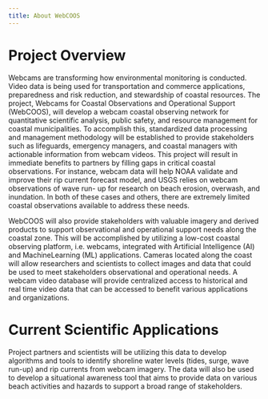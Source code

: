 ```yaml
---
title: About WebCOOS
---
```


# Project Overview

Webcams are transforming how environmental monitoring is conducted. Video data is being used for
transportation and commerce applications, preparedness and risk reduction, and stewardship of
coastal resources. The project, Webcams for Coastal Observations and Operational Support (WebCOOS),
will develop a webcam coastal observing network for quantitative scientific analysis, public safety,
and resource management for coastal municipalities. To accomplish this, standardized data processing
and management methodology will be established to provide stakeholders such as lifeguards, emergency
managers, and coastal managers with actionable information from webcam videos. This project will
result in immediate benefits to partners by filling gaps in critical coastal observations. For
instance, webcam data will help NOAA validate and improve their rip current forecast model, and USGS
relies on webcam observations of wave run- up for research on beach erosion, overwash, and
inundation. In both of these cases and others, there are extremely limited coastal observations
available to address these needs.

WebCOOS will also provide stakeholders with valuable imagery and derived products to support
observational and operational support needs along the coastal zone. This will be accomplished by
utilizing a low-cost coastal observing platform, i.e. webcams, integrated with Artificial
Intelligence (AI) and MachineLearning (ML) applications. Cameras located along the coast will allow
researchers and scientists to collect images and data that could be used to meet stakeholders
observational and operational needs. A webcam video database will provide centralized access to
historical and real time video data that can be accessed to benefit various applications and
organizations.

# Current Scientific Applications

Project partners and scientists will be utilizing this data to develop algorithms and tools to
identify shoreline water levels (tides, surge, wave run-up) and rip currents from webcam imagery.
The data will also be used to develop a situational awareness tool that aims to provide data on
various beach activities and hazards to support a broad range of stakeholders.
